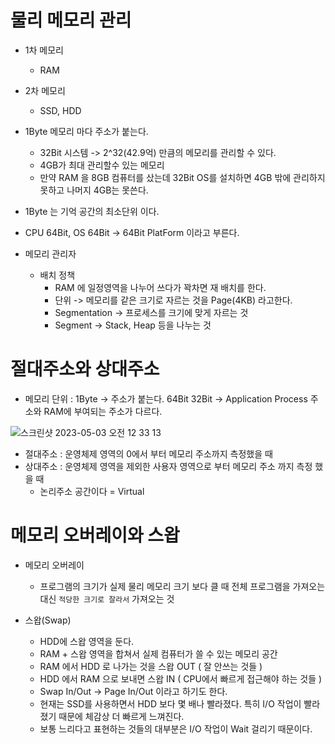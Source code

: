 # 물리 메모리 관리

  - 1차 메모리
    - RAM
  - 2차 메모리
    - SSD, HDD

- 1Byte 메모리 마다 주소가 붙는다.
  - 32Bit 시스템 -> 2^32(42.9억) 만큼의 메모리를 관리할 수 있다.
  - 4GB가 최대 관리할수 있는 메모리
  - 만약 RAM 을 8GB 컴퓨터를 샀는데 32Bit OS를 설치하면 4GB 밖에 관리하지못하고 나머지 4GB는 못쓴다.
- 1Byte 는 기억 공간의 최소단위 이다.


- CPU 64Bit, OS 64Bit -> 64Bit PlatForm 이라고 부른다.

- 메모리 관리자
  - 배치 정책
    - RAM 에 일정영역을 나누어 쓰다가 꽉차면 재 배치를 한다.
    - 단위 -> 메모리를 같은 크기로 자르는 것을 Page(4KB) 라고한다.
    - Segmentation -> 프로세스를 크기에 맞게 자르는 것
    - Segment -> Stack, Heap 등을 나누는 것

# 절대주소와 상대주소

- 메모리 단위 : 1Byte -> 주소가 붙는다. 64Bit 32Bit -> Application Process 주소와 RAM에 부여되는 주소가 다르다.

![스크린샷 2023-05-03 오전 12 33 13](https://user-images.githubusercontent.com/79154652/235713999-4b3095a5-bd27-4017-8d80-dd42265595f4.png)

- 절대주소 : 운영체제 영역의 0에서 부터 메모리 주소까지 측정했을 때
- 상대주소 : 운영체제 영역을 제외한 사용자 영역으로 부터 메모리 주소 까지 측정 했을 때
  - 논리주소 공간이다 = Virtual

# 메모리 오버레이와 스왑

- 메모리 오버레이
  - 프로그램의 크기가 실제 물리 메모리 크기 보다 클 때 전체 프로그램을 가져오는 대신 `적당한 크기로 잘라서` 가져오는 것


- 스왑(Swap)
  - HDD에 스왑 영역을 둔다.
  - RAM + 스왑 영역을 합쳐서 실제 컴퓨터가 쓸 수 있는 메모리 공간
  - RAM 에서 HDD 로 나가는 것을 스왑 OUT ( 잘 안쓰는 것들 )
  - HDD 에서 RAM 으로 보내면 스왑 IN ( CPU에서 빠르게 접근해야 하는 것들 )
  - Swap In/Out -> Page In/Out 이라고 하기도 한다.
  - 현재는 SSD를 사용하면서 HDD 보다 몇 배나 빨라졌다. 특히 I/O 작업이 빨라 졌기 때문에 체감상 더 빠르게 느껴진다.
  - 보통 느리다고 표현하는 것들의 대부분은 I/O 작업이 Wait 걸리기 때문이다.
